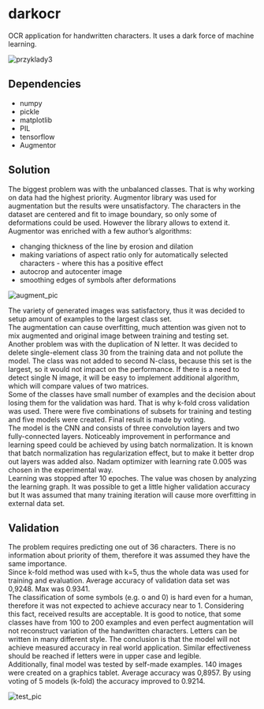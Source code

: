 # darkocr
OCR application for handwritten characters. It uses a dark force of machine learning.

![przyklady3](https://user-images.githubusercontent.com/6407844/48489739-febb7e80-e823-11e8-8786-9324800839fd.png)

## Dependencies
* numpy
* pickle
* matplotlib
* PIL
* tensorflow
* Augmentor

## Solution
The biggest problem was with the unbalanced classes. That is why working on data had the highest priority. Augmentor library was used for augmentation but the results were unsatisfactory. The characters in the dataset are centered and fit to image boundary, so only some of deformations could be used. However the library allows to extend it. Augmentor was enriched with a few author’s algorithms:
* changing thickness of the line by erosion and dilation
* making variations of aspect ratio only for automatically selected characters - where this has a positive effect  
* autocrop and autocenter image
* smoothing edges of symbols after deformations

![augment_pic](https://user-images.githubusercontent.com/6407844/48491254-69ba8480-e827-11e8-9f41-a8ffd4ccf2ca.png)

The variety of generated images was satisfactory, thus it was decided to setup amount of examples to the largest class set.  
The augmentation can cause overfitting, much attention was given not to mix augmented and original image between training and testing set.  
Another problem was with the duplication of N letter. It was decided to delete single-element class 30 from the training data and not pollute the model. The class was not added to second N-class, because this set is the largest, so it would not impact on the performance. If there is a need to detect single N image, it will be easy to implement additional algorithm, which will compare values of two matrices.  
Some of the classes have small number of examples and the decision about losing them for the validation was hard. That is why k-fold cross validation was used. There were five combinations of subsets for training and testing and five models were created. Final result is made by voting.  
The model is the CNN and consists of three convolution layers and two fully-connected layers. Noticeably improvement in performance and learning speed could be achieved by using batch normalization. It is known that batch normalization has regularization effect, but to make it better drop out layers was added also. Nadam optimizer with learning rate 0.005 was chosen in the experimental way.  
Learning was stopped after 10 epoches. The value was chosen by analyzing the learning graph. It was possible to get a little higher validation accuracy but It was assumed that many training iteration will cause more overfitting in external data set.  

## Validation
The problem requires predicting one out of 36 characters. There is no information about priority of them, therefore it was assumed they have the same importance.  
Since k-fold method was used with k=5, thus the whole data was used for training and evaluation. Average accuracy of validation data set was 0,9248. Max was 0.9341.  
The classification of some symbols (e.g. o and 0) is hard even for a human, therefore it was not expected to achieve accuracy near to 1. Considering this fact, received results are acceptable. It is good to notice, that some classes have from 100 to 200 examples and even perfect augmentation will not reconstruct variation of the handwritten characters. Letters can be written in many different style. The conclusion is that the model will not achieve measured accuracy in real world application. Similar effectiveness should be reached if letters were in upper case and legible.  
Additionally, final model was tested by self-made examples. 140 images were created on a graphics tablet. Average accuracy was 0,8957. By using voting of 5 models (k-fold) the accuracy improved to 0.9214.  

![test_pic](https://user-images.githubusercontent.com/6407844/48491673-5fe55100-e828-11e8-82c6-e6dda7d57693.png)

